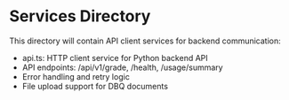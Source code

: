 # Services Directory

This directory will contain API client services for backend communication:

- api.ts: HTTP client service for Python backend API
- API endpoints: /api/v1/grade, /health, /usage/summary
- Error handling and retry logic
- File upload support for DBQ documents
